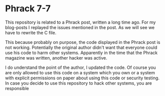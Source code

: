 # Phrack 7-7
This repository is related to a Phrack post, written a long time ago. For my blog-posts I
replayed the issues mentioned in the post. As we will see we have to rewrite the C file.

This because probably on purpose, the code displayed in the Phrack post is not working. Potentially the original
author didn't want that everyone could use his code to harm other systems. Apparently in the time 
that the Phrack magazine was written, another hacker was active.

I do understand the point of the author, I updated the code. Of course you are only allowed to use 
this code on a system which you own or a system with explicit permissions on paper about using this code or security
testing. In case you decide to use this repository to hack other systems, you are responsible
